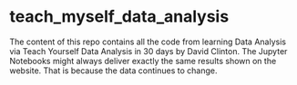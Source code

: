 # teach_myself_data_analysis
The content of this repo contains all the code from learning Data Analysis via Teach Yourself Data Analysis in 30 days by David Clinton. 
The Jupyter Notebooks might always deliver exactly the same results shown on the website. That is because the data continues to change.

